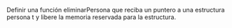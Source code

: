 Definir una función eliminarPersona que reciba un puntero a una estructura persona t
y libere la memoria reservada para la estructura.
